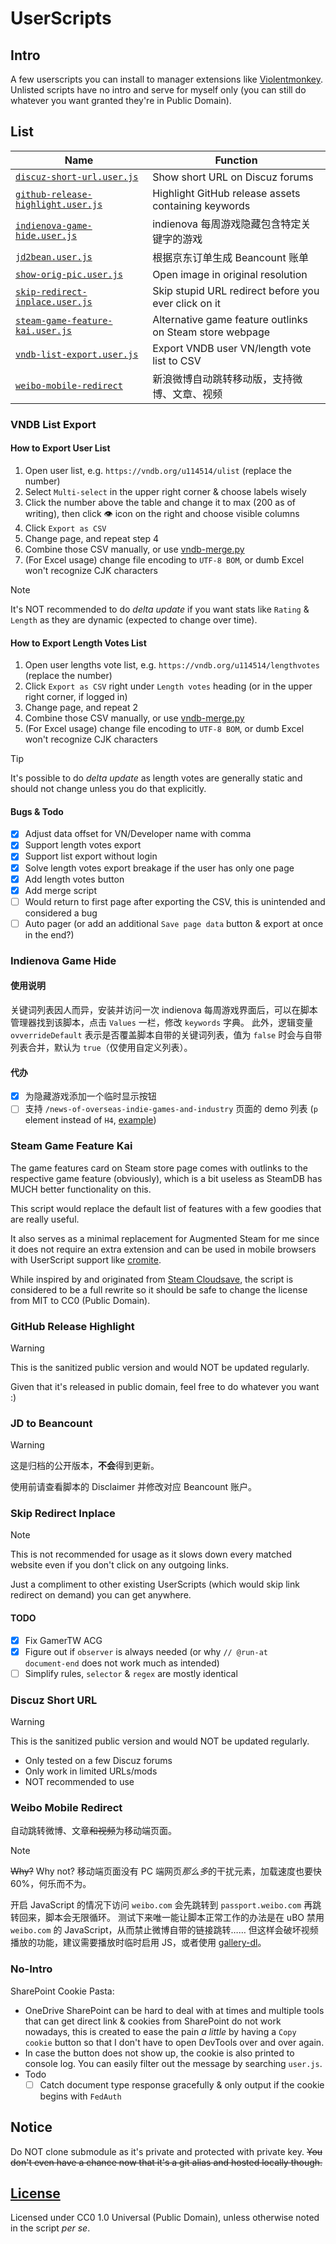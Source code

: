 # UserScripts

## Intro

A few userscripts you can install to manager extensions like [Violentmonkey](https://violentmonkey.github.io).
Unlisted scripts have no intro and serve for myself only (you can still do whatever you want granted they're in Public Domain).

## List

| Name | Function |
| ---- | ---- |
| [`discuz-short-url.user.js`](https://github.com/Vinfall/UserScripts/raw/main/discus-short-url.user.js) | Show short URL on Discuz forums |
| [`github-release-highlight.user.js`](https://github.com/Vinfall/UserScripts/raw/main/github-release-highlight.user.js) | Highlight GitHub release assets containing keywords |
| [`indienova-game-hide.user.js`](https://github.com/Vinfall/UserScripts/raw/main/indienova-game-hide.user.js) | indienova 每周游戏隐藏包含特定关键字的游戏 |
| [`jd2bean.user.js`](https://github.com/Vinfall/UserScripts/raw/main/jd2bean.user.js) | 根据京东订单生成 Beancount 账单 |
| [`show-orig-pic.user.js`](https://github.com/Vinfall/UserScripts/raw/main/show-orig-pic.user.js) | Open image in original resolution |
| [`skip-redirect-inplace.user.js`](https://github.com/Vinfall/UserScripts/raw/main/skip-redirect-inplace.user.js) | Skip stupid URL redirect before you ever click on it |
| [`steam-game-feature-kai.user.js`](https://github.com/Vinfall/UserScripts/raw/main/steam-game-feature-kai.user.js) | Alternative game feature outlinks on Steam store webpage |
| [`vndb-list-export.user.js`](https://github.com/Vinfall/UserScripts/raw/main/vndb-list-export.user.js) | Export VNDB user VN/length vote list to CSV |
| [`weibo-mobile-redirect`](https://github.com/Vinfall/UserScripts/raw/main/weibo-mobile-redirect.user.js) | 新浪微博自动跳转移动版，支持微博、文章、视频 |

### VNDB List Export

#### How to Export User List

1. Open user list, e.g. `https://vndb.org/u114514/ulist` (replace the number)
2. Select `Multi-select` in the upper right corner & choose labels wisely
3. Click the number above the table and change it to max (200 as of writing), then click 👁️ icon on the right and choose visible columns
4. Click `Export as CSV`
5. Change page, and repeat step 4
6. Combine those CSV manually, or use [vndb-merge.py](https://gist.vinfall.com/Vinfall/716e312743f74d958d51ee29783fcdc9)
7. (For Excel usage) change file encoding to `UTF-8 BOM`, or dumb Excel won't recognize CJK characters

> [!NOTE]
> It's NOT recommended to do *delta update* if you want stats like `Rating` & `Length` as they are dynamic (expected to change over time).

#### How to Export Length Votes List

1. Open user lengths vote list, e.g. `https://vndb.org/u114514/lengthvotes` (replace the number)
2. Click `Export as CSV` right under `Length votes` heading (or in the upper right corner, if logged in)
3. Change page, and repeat 2
4. Combine those CSV manually, or use [vndb-merge.py](https://gist.vinfall.com/Vinfall/716e312743f74d958d51ee29783fcdc9)
5. (For Excel usage) change file encoding to `UTF-8 BOM`, or dumb Excel won't recognize CJK characters

> [!TIP]
> It's possible to do *delta update* as length votes are generally static and should not change unless you do that explicitly.

#### Bugs & Todo

- [x] Adjust data offset for VN/Developer name with comma
- [x] Support length votes export
- [x] Support list export without login
- [x] Solve length votes export breakage if the user has only one page
- [x] Add length votes button
- [x] Add merge script
- [ ] Would return to first page after exporting the CSV, this is unintended and considered a bug
- [ ] Auto pager (or add an additional `Save page data` button & export at once in the end?)

### Indienova Game Hide

#### 使用说明

关键词列表因人而异，安装并访问一次 indienova 每周游戏界面后，可以在脚本管理器找到该脚本，点击 `Values` 一栏，修改 `keywords` 字典。
此外，逻辑变量 `ovverrideDefault` 表示是否覆盖脚本自带的关键词列表，值为 `false` 时会与自带列表合并，默认为 `true`（仅使用自定义列表）。

#### 代办

- [x] 为隐藏游戏添加一个临时显示按钮
- [ ] 支持 `/news-of-overseas-indie-games-and-industry` 页面的 demo 列表 (`p` element instead of `H4`, [example](https://indienova.com/indie-game-news/news-of-overseas-indie-games-and-industry-vol-15/#iah-2))

### Steam Game Feature Kai

The game features card on Steam store page comes with outlinks to the respective game feature (obviously), which is a bit useless as SteamDB has MUCH better functionality on this.

This script would replace the default list of features with a few goodies that are really useful.

It also serves as a minimal replacement for Augmented Steam for me since it does not require an extra extension and can be used in mobile browsers with UserScript support like [cromite](https://github.com/uazo/cromite).

While inspired by and originated from [Steam Cloudsave](https://greasyfork.org/zh-CN/scripts/489218-steam-cloudsave/), the script is considered to be a full rewrite so it should be safe to change the license from MIT to CC0 (Public Domain).

### GitHub Release Highlight

> [!WARNING]
> This is the sanitized public version and would NOT be updated regularly.

Given that it's released in public domain, feel free to do whatever you want :)

### JD to Beancount

> [!WARNING]
> 这是归档的公开版本，**不会**得到更新。

使用前请查看脚本的 Disclaimer 并修改对应 Beancount 账户。

### Skip Redirect Inplace

> [!NOTE]
> This is not recommended for usage as it slows down every matched website even if you don't click on any outgoing links.

Just a compliment to other existing UserScripts (which would skip link redirect on demand) you can get anywhere.

#### TODO

- [x] Fix GamerTW ACG
- [x] Figure out if `observer` is always needed (or why `// @run-at       document-end` does not work much as intended)
- [ ] Simplify rules, `selector` & `regex` are mostly identical

### Discuz Short URL

> [!WARNING]
> This is the sanitized public version and would NOT be updated regularly.

- Only tested on a few Discuz forums
- Only work in limited URLs/mods
- NOT recommended to use

### Weibo Mobile Redirect

自动跳转微博、文章~~和视频~~为移动端页面。

> [!NOTE]
> ~~Why?~~
> Why not?
> 移动端页面没有 PC 端网页*那么多*的干扰元素，加载速度也要快 60%，何乐而不为。

开启 JavaScript 的情况下访问 `weibo.com` 会先跳转到 `passport.weibo.com` 再跳转回来，脚本会无限循环。
测试下来唯一能让脚本正常工作的办法是在 uBO 禁用 `weibo.com` 的 JavaScript，从而禁止微博自带的链接跳转……
但这样会破坏视频播放的功能，建议需要播放时临时启用 JS，或者使用 [gallery-dl](https://github.com/mikf/gallery-dl)。

### No-Intro

SharePoint Cookie Pasta:
- OneDrive SharePoint can be hard to deal with at times and multiple tools that can get direct link & cookies from SharePoint do not work nowadays, this is created to ease the pain *a little* by having a `Copy cookie` button so that I don't have to open DevTools over and over again.
- In case the button does not show up, the cookie is also printed to console log. You can easily filter out the message by searching `user.js`.
- Todo
  - [ ] Catch document type response gracefully & only output if the cookie begins with `FedAuth`

## Notice

Do NOT clone submodule as it's private and protected with private key.
~~You don't even have a chance now that it's a git alias and hosted locally though.~~

## [License](./LICENSE)

Licensed under CC0 1.0 Universal (Public Domain), unless otherwise noted in the script *per se*.
